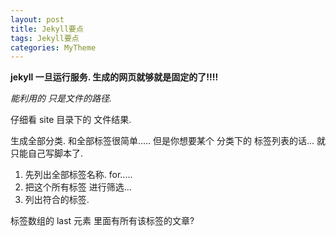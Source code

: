 ```yaml
---
layout: post
title: Jekyll要点
tags: Jekyll要点
categories: MyTheme
---
```





**jekyll 一旦运行服务. 生成的网页就够就是固定的了!!!!**

*能利用的 只是文件的路径.*

仔细看 site 目录下的 文件结果.

生成全部分类. 和全部标签很简单.....
但是你想要某个 分类下的 标签列表的话... 就只能自己写脚本了.
1. 先列出全部标签名称. for.....
2. 把这个所有标签  进行筛选...
3. 列出符合的标签.

标签数组的 last 元素 里面有所有该标签的文章?


